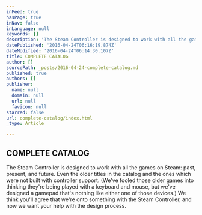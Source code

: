 ```yaml
---
inFeed: true
hasPage: true
inNav: false
inLanguage: null
keywords: []
description: 'The Steam Controller is designed to work with all the games on Steam: past, present, and future. Even the older titles in the catalog and the ones which were not built with controller support. (We’ve fooled those older games into thinking they’re being played with a keyboard and mouse, but we’ve designed a gamepad that’s nothing like either one of those devices.) We think you’ll agree that we’re onto something with the Steam Controller, and now we want your help with the design process.'
datePublished: '2016-04-24T06:16:19.874Z'
dateModified: '2016-04-24T06:14:30.107Z'
title: COMPLETE CATALOG
author: []
sourcePath: _posts/2016-04-24-complete-catalog.md
published: true
authors: []
publisher:
  name: null
  domain: null
  url: null
  favicon: null
starred: false
url: complete-catalog/index.html
_type: Article

---
```

## COMPLETE CATALOG

The Steam Controller is designed to work with all the games on Steam: past, present, and future. Even the older titles in the catalog and the ones which were not built with controller support. (We've fooled those older games into thinking they're being played with a keyboard and mouse, but we've designed a gamepad that's nothing like either one of those devices.) We think you'll agree that we're onto something with the Steam Controller, and now we want your help with the design process.